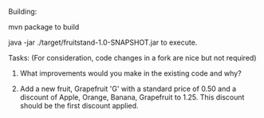 Building:

mvn package to build

java -jar ./target/fruitstand-1.0-SNAPSHOT.jar
  to execute.

Tasks:
(For consideration, code changes in a fork are nice but not required)


1. What improvements would you make in the existing code and why?

2. Add a new fruit, Grapefruit 'G' with a standard price of 0.50 and a discount of 
   Apple, Orange, Banana, Grapefruit to 1.25.  This discount should be the first
   discount applied. 
   
   